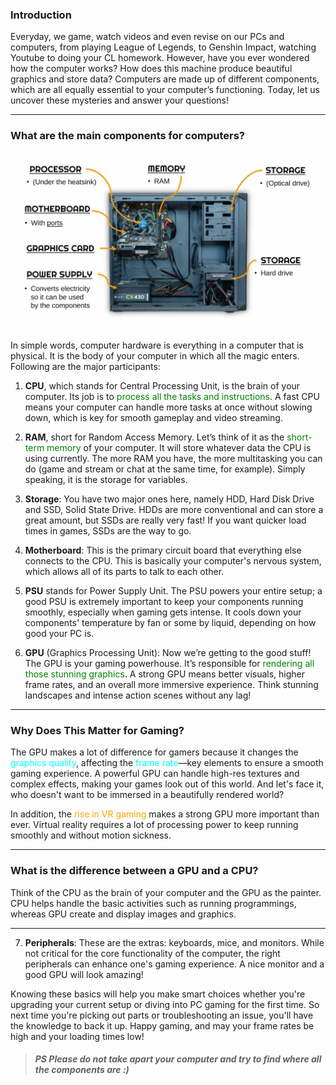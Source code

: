 ### Introduction

Everyday, we game, watch videos and even revise on our PCs and computers, from playing League of Legends, to Genshin Impact, watching Youtube to doing your CL homework. However, have you ever wondered how the computer works? How does this machine produce beautiful graphics and store data? Computers are made up of different components, which are all equally essential to your computer’s functioning. Today, let us uncover these mysteries and answer your questions! 

---

### What are the main components for computers? 

![Overview](/assets/img/0004/hardwarepic1.jpg)

In simple words, computer hardware is everything in a computer that is physical. It is the body of your computer in which all the magic enters. Following are the major participants: 

 

1. __CPU__, which stands for Central Processing Unit, is the brain of your computer. Its job is to <span style="color:green">process all the tasks and instructions</span>. A fast CPU means your computer can handle more tasks at once without slowing down, which is key for smooth gameplay and video streaming. 

 

2. __RAM__, short for Random Access Memory. Let’s think of it as the <span style="color:green">short-term memory</span> of your computer. It will store whatever data the CPU is using currently. The more RAM you have, the more multitasking you can do (game and stream or chat at the same time, for example). Simply speaking, it is the storage for variables. 

 

3. __Storage__: You have two major ones here, namely HDD, Hard Disk Drive and SSD, Solid State Drive. HDDs are more conventional and can store a great amount, but SSDs are really very fast! If you want quicker load times in games, SSDs are the way to go. 

 

4. __Motherboard__: This is the primary circuit board that everything else connects to the CPU. This is basically your computer's nervous system, which allows all of its parts to talk to each other. 

 

5. __PSU__ stands for Power Supply Unit. The PSU powers your entire setup; a good PSU is extremely important to keep your components running smoothly, especially when gaming gets intense. It cools down your components' temperature by fan or some by liquid, depending on how good your PC is. 

 

6. __GPU__ (Graphics Processing Unit): Now we’re getting to the good stuff! The GPU is your gaming powerhouse. It’s responsible for <span style="color:green">rendering all those stunning graphics</span>. A strong GPU means better visuals, higher frame rates, and an overall more immersive experience. Think stunning landscapes and intense action scenes without any lag! 

---

### Why Does This Matter for Gaming? 

 

The GPU makes a lot of difference for gamers because it changes the <span style="color:cyan">graphics quality</span>, affecting the <span style="color:cyan">frame rate</span>—key elements to ensure a smooth gaming experience. A powerful GPU can handle high-res textures and complex effects, making your games look out of this world. And let's face it, who doesn't want to be immersed in a beautifully rendered world? 

 

In addition, the <span style="color:orange">rise in VR gaming</span> makes a strong GPU more important than ever. Virtual reality requires a lot of processing power to keep running smoothly and without motion sickness.  

---

### What is the difference between a GPU and a CPU? 

Think of the CPU as the brain of your computer and the GPU as the painter. CPU helps handle the basic activities such as running programmings, whereas GPU create and display images and graphics. 

 ---

7. __Peripherals__: These are the extras: keyboards, mice, and monitors. While not critical for the core functionality of the computer, the right peripherals can enhance one's gaming experience. A nice monitor and a good GPU will look amazing! 


Knowing these basics will help you make smart choices whether you're upgrading your current setup or diving into PC gaming for the first time. So next time you're picking out parts or troubleshooting an issue, you'll have the knowledge to back it up. Happy gaming, and may your frame rates be high and your loading times low! 

 

> #### *PS Please do not take apart your computer and try to find where all the components are :)* 

 
